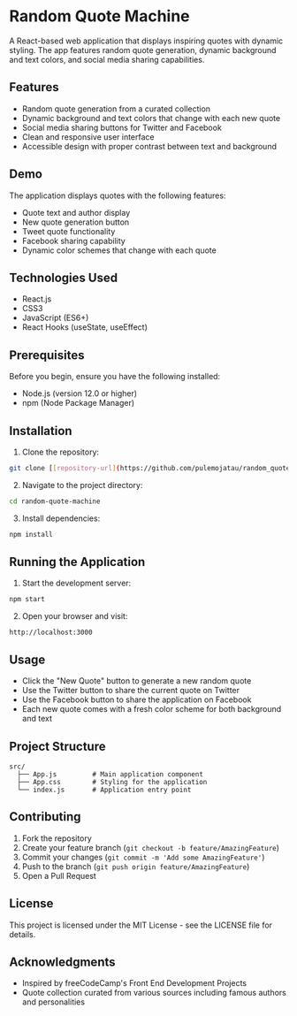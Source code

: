 # Random Quote Machine

A React-based web application that displays inspiring quotes with dynamic styling. The app features random quote generation, dynamic background and text colors, and social media sharing capabilities.

## Features

- Random quote generation from a curated collection
- Dynamic background and text colors that change with each new quote
- Social media sharing buttons for Twitter and Facebook
- Clean and responsive user interface
- Accessible design with proper contrast between text and background

## Demo

The application displays quotes with the following features:
- Quote text and author display
- New quote generation button
- Tweet quote functionality
- Facebook sharing capability
- Dynamic color schemes that change with each quote

## Technologies Used

- React.js
- CSS3
- JavaScript (ES6+)
- React Hooks (useState, useEffect)

## Prerequisites

Before you begin, ensure you have the following installed:
- Node.js (version 12.0 or higher)
- npm (Node Package Manager)

## Installation

1. Clone the repository:
```bash
git clone [[repository-url](https://github.com/pulemojatau/random_quote.git)]
```

2. Navigate to the project directory:
```bash
cd random-quote-machine
```

3. Install dependencies:
```bash
npm install
```

## Running the Application

1. Start the development server:
```bash
npm start
```

2. Open your browser and visit:
```
http://localhost:3000
```

## Usage

- Click the "New Quote" button to generate a new random quote
- Use the Twitter button to share the current quote on Twitter
- Use the Facebook button to share the application on Facebook
- Each new quote comes with a fresh color scheme for both background and text

## Project Structure

```
src/
  ├── App.js         # Main application component
  ├── App.css        # Styling for the application
  └── index.js       # Application entry point
```

## Contributing

1. Fork the repository
2. Create your feature branch (`git checkout -b feature/AmazingFeature`)
3. Commit your changes (`git commit -m 'Add some AmazingFeature'`)
4. Push to the branch (`git push origin feature/AmazingFeature`)
5. Open a Pull Request

## License

This project is licensed under the MIT License - see the LICENSE file for details.

## Acknowledgments

- Inspired by freeCodeCamp's Front End Development Projects
- Quote collection curated from various sources including famous authors and personalities
